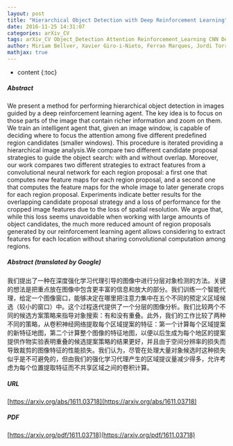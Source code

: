 ```yaml
---
layout: post
title: "Hierarchical Object Detection with Deep Reinforcement Learning"
date: 2016-11-25 14:31:07
categories: arXiv_CV
tags: arXiv_CV Object_Detection Attention Reinforcement_Learning CNN Detection
author: Miriam Bellver, Xavier Giro-i-Nieto, Ferran Marques, Jordi Torres
mathjax: true
---
```


* content
{:toc}

##### Abstract
We present a method for performing hierarchical object detection in images guided by a deep reinforcement learning agent. The key idea is to focus on those parts of the image that contain richer information and zoom on them. We train an intelligent agent that, given an image window, is capable of deciding where to focus the attention among five different predefined region candidates (smaller windows). This procedure is iterated providing a hierarchical image analysis.We compare two different candidate proposal strategies to guide the object search: with and without overlap. Moreover, our work compares two different strategies to extract features from a convolutional neural network for each region proposal: a first one that computes new feature maps for each region proposal, and a second one that computes the feature maps for the whole image to later generate crops for each region proposal. Experiments indicate better results for the overlapping candidate proposal strategy and a loss of performance for the cropped image features due to the loss of spatial resolution. We argue that, while this loss seems unavoidable when working with large amounts of object candidates, the much more reduced amount of region proposals generated by our reinforcement learning agent allows considering to extract features for each location without sharing convolutional computation among regions.

##### Abstract (translated by Google)
我们提出了一种在深度强化学习代理引导的图像中进行分层对象检测的方法。关键的想法是把重点放在图像中包含更丰富的信息和放大的部分。我们训练一个智能代理，给定一个图像窗口，能够决定在哪里把注意力集中在五个不同的预定义区域候选（较小的窗口）中。这个过程迭代提供了一个分层的图像分析。我们比较两个不同的候选方案策略来指导对象搜索：有和没有重叠。此外，我们的工作比较了两种不同的策略，从卷积神经网络提取每个区域提案的特征：第一个计算每个区域提案的新特征地图，第二个计算整个图像的特征地图，以便以后生成为每个地区的提案提供作物实验表明重叠的候选提案策略的结果更好，并且由于空间分辨率的损失而导致裁剪的图像特征的性能损失。我们认为，尽管在处理大量对象候选时这种损失似乎是不可避免的，但由我们的强化学习代理产生的区域提议量减少得多，允许考虑为每个位置提取特征而不共享区域之间的卷积计算。

##### URL
[https://arxiv.org/abs/1611.03718](https://arxiv.org/abs/1611.03718)

##### PDF
[https://arxiv.org/pdf/1611.03718](https://arxiv.org/pdf/1611.03718)

